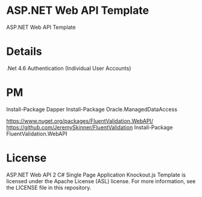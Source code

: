 # ASP.NET Web API Template
ASP.NET Web API Template

# Details
.Net 4.6
Authentication (Individual User Accounts)

# PM
Install-Package Dapper
Install-Package Oracle.ManagedDataAccess

https://www.nuget.org/packages/FluentValidation.WebAPI/
https://github.com/JeremySkinner/FluentValidation
Install-Package FluentValidation.WebAPI

# License
ASP.NET Web API 2 C# Single Page Application Knockout.js Template is licensed under the Apache License (ASL) license. For more information, see the LICENSE file in this repository.
